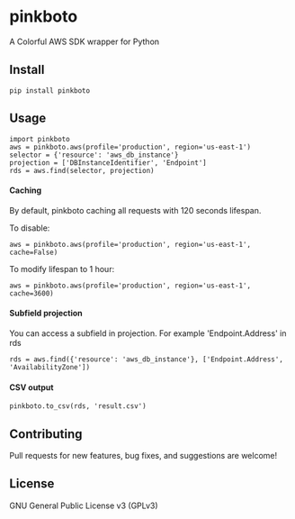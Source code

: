 # pinkboto

A Colorful AWS SDK wrapper for Python

## Install
    pip install pinkboto

## Usage
    import pinkboto
    aws = pinkboto.aws(profile='production', region='us-east-1') 
    selector = {'resource': 'aws_db_instance'}
    projection = ['DBInstanceIdentifier', 'Endpoint']
    rds = aws.find(selector, projection)
    
#### Caching
By default, pinkboto caching all requests with 120 seconds lifespan. 

To disable:
    
    aws = pinkboto.aws(profile='production', region='us-east-1', cache=False)
    
To modify lifespan to 1 hour:

    aws = pinkboto.aws(profile='production', region='us-east-1', cache=3600)

#### Subfield projection
You can access a subfield in projection. For example 'Endpoint.Address' in rds 
    
    rds = aws.find({'resource': 'aws_db_instance'}, ['Endpoint.Address', 'AvailabilityZone'])

#### CSV output
    
    pinkboto.to_csv(rds, 'result.csv')


## Contributing
Pull requests for new features, bug fixes, and suggestions are welcome!

## License
GNU General Public License v3 (GPLv3)

